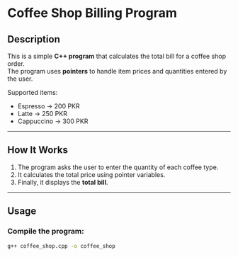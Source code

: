 # Coffee Shop Billing Program

## Description
This is a simple **C++ program** that calculates the total bill for a coffee shop order.  
The program uses **pointers** to handle item prices and quantities entered by the user.  

Supported items:
- Espresso → 200 PKR
- Latte → 250 PKR
- Cappuccino → 300 PKR

---

## How It Works
1. The program asks the user to enter the quantity of each coffee type.
2. It calculates the total price using pointer variables.
3. Finally, it displays the **total bill**.

---

##  Usage

### Compile the program:
```bash
g++ coffee_shop.cpp -o coffee_shop